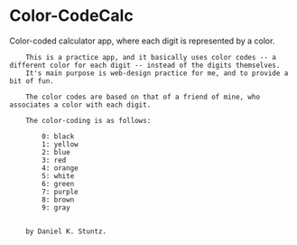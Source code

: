 # Color-CodeCalc
Color-coded calculator app, where each digit is represented by a color.

		This is a practice app, and it basically uses color codes -- a different color for each digit -- instead of the digits themselves.
		It's main purpose is web-design practice for me, and to provide a bit of fun.
		
		The color codes are based on that of a friend of mine, who associates a color with each digit.
		
		The color-coding is as follows:

			0: black
			1: yellow
			2: blue
			3: red
			4: orange
			5: white	
			6: green	
			7: purple	
			8: brown	
			9: gray	
		

		by Daniel K. Stuntz.

